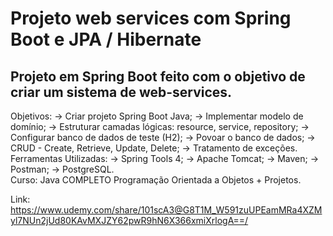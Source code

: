 # Projeto web services com Spring Boot e JPA / Hibernate

Projeto em Spring Boot feito com o objetivo de criar um sistema de web-services.
---
Objetivos:
-> Criar projeto Spring Boot Java;
-> Implementar modelo de domínio;
-> Estruturar camadas lógicas: resource, service, repository;
-> Configurar banco de dados de teste (H2);
-> Povoar o banco de dados;
-> CRUD - Create, Retrieve, Update, Delete;
-> Tratamento de exceções.
<br>
Ferramentas Utilizadas:
-> Spring Tools 4;
-> Apache Tomcat;
-> Maven;
-> Postman;
-> PostgreSQL.
<br>
Curso:  Java COMPLETO Programação Orientada a Objetos + Projetos.

Link: https://www.udemy.com/share/101scA3@G8T1M_W591zuUPEamMRa4XZMyl7NUn2jUd80KAvMXJZY62pwR9hN6X366xmiXrlogA==/

